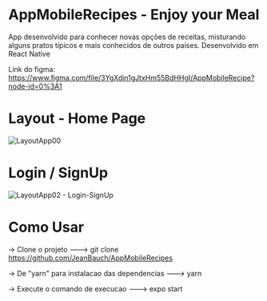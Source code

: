 # AppMobileRecipes - Enjoy your Meal
App desenvolvido para conhecer novas opções de receitas, misturando alguns pratos típicos e mais conhecidos de outros países. Desenvolvido em React Native

Link do figma: https://www.figma.com/file/3YgXdin1gJtxHm55BdHHgI/AppMobileRecipe?node-id=0%3A1

# Layout - Home Page
![LayoutApp00](https://user-images.githubusercontent.com/61170558/121413327-f3795280-c93b-11eb-9d31-354385cf3047.PNG)

# Login / SignUp
![LayoutApp02 - Login-SignUp](https://user-images.githubusercontent.com/61170558/118379794-b1b2f180-b5b3-11eb-9dbf-c68b2bf27d22.PNG)


# Como Usar
-> Clone o projeto
---> git clone https://github.com/JeanBauch/AppMobileRecipes

-> De "yarn" para instalacao das dependencias
---> yarn

-> Execute o comando de execucao
---> expo start


